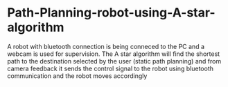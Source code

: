 # Path-Planning-robot-using-A-star-algorithm
A robot with bluetooth connection is being conneced to the PC and a webcam is used for supervision. The A star algorithm will find the shortest path to the destination selected by the user (static path planning) and from camera feedback  it sends the control signal to the robot using bluetooth communication and the robot moves accordingly
